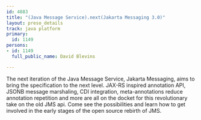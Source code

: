 ```yaml
---
id: 4883
title: "(Java Message Service).next(Jakarta Messaging 3.0)"
layout: preso_details
track: java platform
primary:
  id: 1149
persons:
- id: 1149
  full_public_name: David Blevins

---
```

The next iteration of the Java Message Service, Jakarta Messaging, aims to bring the specification to the next level. JAX-RS inspired annotation API, JSONB message marshaling, CDI integration, meta-annotations reduce annotation repetition and more are all on the docket for this revolutionary take on the old JMS api.  Come see the possibilities and learn how to get involved in the early stages of the open source rebirth of JMS.